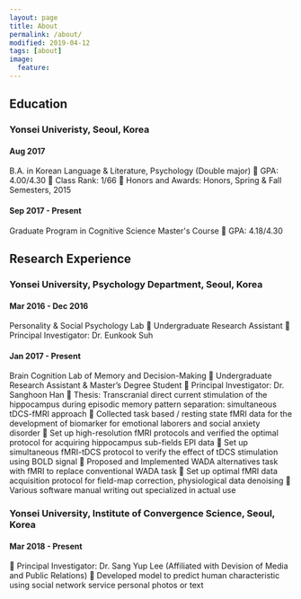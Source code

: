```yaml
---
layout: page
title: About
permalink: /about/
modified: 2019-04-12
tags: [about]
image: 
  feature: 
---
```


## Education
### Yonsei Univeristy, Seoul, Korea
#### Aug 2017
B.A. in Korean Language & Literature, Psychology (Double major)
	GPA: 4.00/4.30
	Class Rank: 1/66
	Honors and Awards: Honors, Spring & Fall Semesters, 2015

#### Sep 2017 - Present
Graduate Program in Cognitive Science Master's Course
	GPA: 4.18/4.30

## Research Experience
### Yonsei University, Psychology Department, Seoul, Korea
#### Mar 2016 - Dec 2016
Personality & Social Psychology Lab
	Undergraduate Research Assistant
	Principal Investigator: Dr. Eunkook Suh

#### Jan 2017 - Present
Brain Cognition Lab of Memory and Decision-Making
	Undergraduate Research Assistant & Master’s Degree Student
	Principal Investigator: Dr. Sanghoon Han
	Thesis: Transcranial direct current stimulation of the hippocampus during episodic memory pattern separation: simultaneous tDCS-fMRI approach
	Collected task based / resting state fMRI data for the development of biomarker for emotional laborers and social anxiety disorder
	Set up high-resolution fMRI protocols and verified the optimal protocol for acquiring hippocampus sub-fields EPI data
	Set up simultaneous fMRI-tDCS protocol to verify the effect of tDCS stimulation using BOLD signal
	Proposed and Implemented WADA alternatives task with fMRI to replace conventional WADA task
	Set up optimal fMRI data acquisition protocol for field-map correction, physiological data denoising
	Various software manual writing out specialized in actual use

### Yonsei University, Institute of Convergence Science, Seoul, Korea
#### Mar 2018 - Present
	Principal Investigator: Dr. Sang Yup Lee (Affiliated with Devision of Media and Public Relations)
	Developed model to predict human characteristic using social network service personal photos or text
